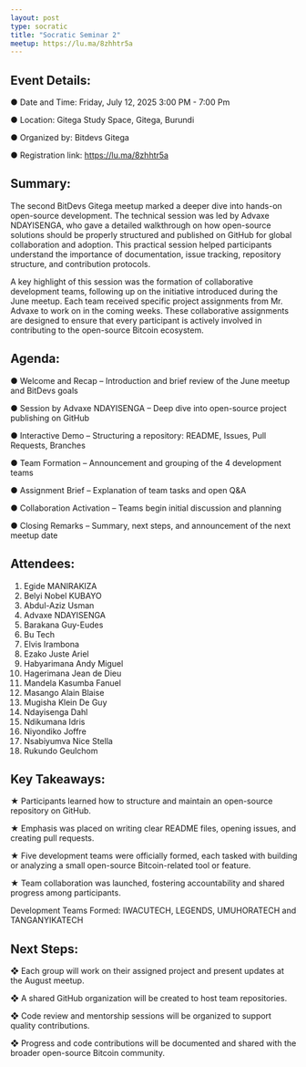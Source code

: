```yaml
---
layout: post
type: socratic
title: "Socratic Seminar 2"
meetup: https://lu.ma/8zhhtr5a
---
```

## Event Details:
●	Date and Time: Friday, July 12, 2025 3:00 PM - 7:00 Pm

●	Location: Gitega Study Space, Gitega, Burundi

●	Organized by: Bitdevs Gitega

●	Registration link: https://lu.ma/8zhhtr5a 

## Summary:
The second BitDevs Gitega meetup marked a deeper dive into hands-on open-source development. The technical session was led by Advaxe NDAYISENGA, who gave a detailed walkthrough on how open-source solutions should be properly structured and published on GitHub for global collaboration and adoption. This practical session helped participants understand the importance of documentation, issue tracking, repository structure, and contribution protocols.

A key highlight of this session was the formation of collaborative development teams, following up on the initiative introduced during the June meetup. Each team received specific project assignments from Mr. Advaxe to work on in the coming weeks. These collaborative assignments are designed to ensure that every participant is actively involved in contributing to the open-source Bitcoin ecosystem.

## Agenda:
●	 Welcome and Recap – Introduction and brief review of the June meetup and BitDevs goals

●	 Session by Advaxe NDAYISENGA – Deep dive into open-source project publishing on GitHub

●	Interactive Demo – Structuring a repository: README, Issues, Pull Requests, Branches

●	Team Formation – Announcement and grouping of the 4 development teams

●	Assignment Brief – Explanation of team tasks and open Q&A

●	Collaboration Activation – Teams begin initial discussion and planning

●	Closing Remarks – Summary, next steps, and announcement of the next meetup date

## Attendees:
1.	Egide MANIRAKIZA
2.	Belyi Nobel KUBAYO
3.	Abdul-Aziz Usman
4.	Advaxe NDAYISENGA
5.	Barakana Guy-Eudes
6.	Bu Tech
7.	Elvis Irambona
8.	Ezako Juste Ariel
9.	Habyarimana Andy Miguel
10.	Hagerimana Jean de Dieu
11.	Mandela Kasumba Fanuel
12.	Masango Alain Blaise
13.	Mugisha Klein De Guy
14.	Ndayisenga Dahl
15.	Ndikumana Idris
16.	Niyondiko Joffre
17.	Nsabiyumva Nice Stella
18.	Rukundo Geulchom

## Key Takeaways:
★	Participants learned how to structure and maintain an open-source repository on GitHub.

★	Emphasis was placed on writing clear README files, opening issues, and creating pull requests.

★	Five development teams were officially formed, each tasked with building or analyzing a small open-source Bitcoin-related tool or feature.

★	Team collaboration was launched, fostering accountability and shared progress among participants.

Development Teams Formed: IWACUTECH, LEGENDS, UMUHORATECH and TANGANYIKATECH


## Next Steps:
❖	Each group will work on their assigned project and present updates at the August meetup.

❖	A shared GitHub organization will be created to host team repositories.

❖	Code review and mentorship sessions will be organized to support quality contributions.

❖	Progress and code contributions will be documented and shared with the broader open-source Bitcoin community.


